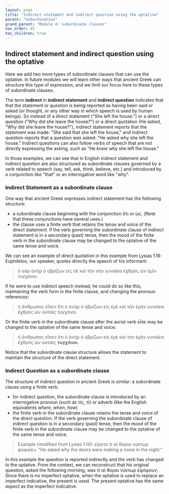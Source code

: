 ```yaml
---
layout: page
title: "Indirect statement and indirect question using the optative"
parent: "Subordination"
grand_parent: "Module 4: subordinate clauses"
nav_order: 45
has_children: true
---
```


## Indirect statement and indirect question using the optative

Here we add two more types of subordinate clauses that can use the optative. In future modules we will learn other ways that ancient Greek can structure this type of expression, and we limit our focus here to these types of subordinate clauses.

The term **indirect** in **indirect statement** and **indirect question** indicates that that the statement or question is being reported as having been said or asked (or thought, or any other way in which speech is used by human beings). So instead of a direct statement ("She left the house.") or a direct question ("Why did she leave the house?") or a direct quotation (He asked, "Why did she leave the house?"), indirect statement reports that the statement was made: "She said that she left the house," and indirect question reports that a question was asked: "He asked why she left the house." Indirect questions can also follow verbs of speech that are not directly expressing the asking, such as "He *knew* why she left the house."

In those examples, we can see that in English indirect statement and indirect question are also structured as subordinate clauses governed by a verb related to speech (say, tell, ask, think, believe, etc.) and introduced by a conjunction like "that" or an interrogative word like "why".

### Indirect Statement as a subordinate clause

One way that ancient Greek expresses indirect statement has the following structure:

- a subordinate clause beginning with the conjunction ὅτι or ὡς. (Note that these conjunctions have several uses.)
- the clause uses a finite verb that retains the tense and voice of the direct statement. If the verb governing the subordinate clause of indirect statement is in a secondary (past) tense, then the mood of the finite verb in the subordinate clause may be changed to the optative of the same tense and voice. 

We can see an example of direct quotation in this example from Lysias 1.16· Euphiletos, our speaker, quotes directly the speech of his informant:

> ὁ γὰρ ἀνὴρ ὁ ὑβρίζων εἰς σὲ καὶ τὴν σὴν γυναῖκα ἐχθρὸς ὢν ἡμῖν τυγχάνει.

If he were to use indirect speech instead, he could do so like this, maintaining the verb form in the finite clause, and changing the pronoun references:

> ἡ ἄνθρωπος εἶπεν ὅτι ὁ ἀνὴρ ὁ ὑβρίζων εἰς ἐμὲ καὶ τὴν ἐμὴν γυναῖκα ἐχθρὸς ὢν αὐταῖς τυγχάνει.

Or the finite verb in the subordinate clause after the aorist verb εἶπε may be changed to the optative of the same tense and voice:
> ἡ ἄνθρωπος εἶπεν ὅτι ὁ ἀνὴρ ὁ ὑβρίζων εἰς ἐμὲ καὶ τὴν ἐμὴν γυναῖκα ἐχθρὸς ὢν αὐταῖς **τυγχάνοι**.

Notice that the subordinate clause structure allows the statement to maintain the structure of the direct statement.

### Indirect Question as a subordinate clause

The structure of indirect question in ancient Greek is similar: a subordinate clause using a finite verb.

- for indirect question, the subordinate clause is introduced by an interrogative pronoun (such as τίς, τί) or adverb (like the English equivalents *where*, *when*, *how*)
- the finite verb in the subordinate clause retains the tense and voice of the direct question. If the verb governing the subordinate clause of indirect question is in a secondary (past) tense, then the mood of the finite verb in the subordinate clause may be changed to the optative of the same tense and voice.

> Example (modified from Lysias 1.14): εἴρετο τί αἱ θύραι νύκτωρ ψοφοῖεν. "He asked why the doors were making a noise in the night."

In this example the question is reported indirectly and the verb has changed to the optative. From the context, we can reconstruct that his original question, asked the following morning, was τί αἱ θύραι νύκτωρ ἐψόφουν; Since there is no imperfect optative, when the optative is used to replace an imperfect indicative, the present is used. The present optative has the same *aspect* as the imperfect indicative.
